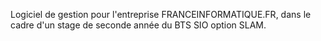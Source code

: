 Logiciel de gestion pour l'entreprise FRANCEINFORMATIQUE.FR, dans le cadre d'un stage de seconde année du BTS SIO option SLAM.
